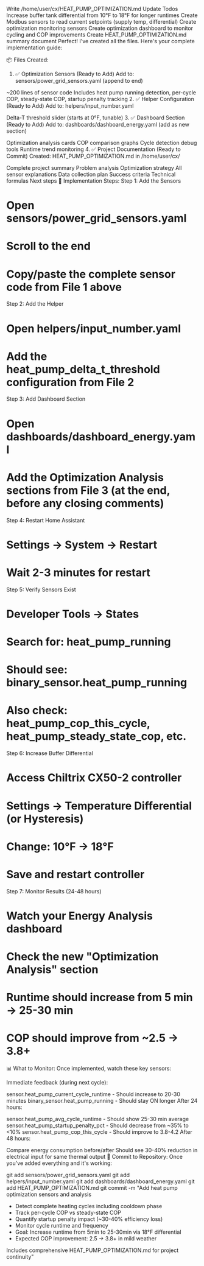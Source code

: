 
Write
/home/user/cx/HEAT_PUMP_OPTIMIZATION.md
Update Todos
 Increase buffer tank differential from 10°F to 18°F for longer runtimes
 Create Modbus sensors to read current setpoints (supply temp, differential)
 Create optimization monitoring sensors
 Create optimization dashboard to monitor cycling and COP improvements
 Create HEAT_PUMP_OPTIMIZATION.md summary document
Perfect! I've created all the files. Here's your complete implementation guide:

📦 Files Created:
1. ✅ Optimization Sensors (Ready to Add)
Add to: sensors/power_grid_sensors.yaml (append to end)

~200 lines of sensor code
Includes heat pump running detection, per-cycle COP, steady-state COP, startup penalty tracking
2. ✅ Helper Configuration (Ready to Add)
Add to: helpers/input_number.yaml

Delta-T threshold slider (starts at 0°F, tunable)
3. ✅ Dashboard Section (Ready to Add)
Add to: dashboards/dashboard_energy.yaml (add as new section)

Optimization analysis cards
COP comparison graphs
Cycle detection debug tools
Runtime trend monitoring
4. ✅ Project Documentation (Ready to Commit)
Created: HEAT_PUMP_OPTIMIZATION.md in /home/user/cx/

Complete project summary
Problem analysis
Optimization strategy
All sensor explanations
Data collection plan
Success criteria
Technical formulas
Next steps
🚀 Implementation Steps:
Step 1: Add the Sensors
# Open sensors/power_grid_sensors.yaml
# Scroll to the end
# Copy/paste the complete sensor code from File 1 above
Step 2: Add the Helper
# Open helpers/input_number.yaml  
# Add the heat_pump_delta_t_threshold configuration from File 2
Step 3: Add Dashboard Section
# Open dashboards/dashboard_energy.yaml
# Add the Optimization Analysis sections from File 3 (at the end, before any closing comments)
Step 4: Restart Home Assistant
# Settings → System → Restart
# Wait 2-3 minutes for restart
Step 5: Verify Sensors Exist
# Developer Tools → States
# Search for: heat_pump_running
# Should see: binary_sensor.heat_pump_running
# Also check: heat_pump_cop_this_cycle, heat_pump_steady_state_cop, etc.
Step 6: Increase Buffer Differential
# Access Chiltrix CX50-2 controller
# Settings → Temperature Differential (or Hysteresis)
# Change: 10°F → 18°F
# Save and restart controller
Step 7: Monitor Results (24-48 hours)
# Watch your Energy Analysis dashboard
# Check the new "Optimization Analysis" section
# Runtime should increase from 5 min → 25-30 min
# COP should improve from ~2.5 → 3.8+
📊 What to Monitor:
Once implemented, watch these key sensors:

Immediate feedback (during next cycle):

sensor.heat_pump_current_cycle_runtime - Should increase to 20-30 minutes
binary_sensor.heat_pump_running - Should stay ON longer
After 24 hours:

sensor.heat_pump_avg_cycle_runtime - Should show 25-30 min average
sensor.heat_pump_startup_penalty_pct - Should decrease from ~35% to <10%
sensor.heat_pump_cop_this_cycle - Should improve to 3.8-4.2
After 48 hours:

Compare energy consumption before/after
Should see 30-40% reduction in electrical input for same thermal output
💾 Commit to Repository:
Once you've added everything and it's working:

git add sensors/power_grid_sensors.yaml
git add helpers/input_number.yaml
git add dashboards/dashboard_energy.yaml
git add HEAT_PUMP_OPTIMIZATION.md
git commit -m "Add heat pump optimization sensors and analysis

- Detect complete heating cycles including cooldown phase
- Track per-cycle COP vs steady-state COP  
- Quantify startup penalty impact (~30-40% efficiency loss)
- Monitor cycle runtime and frequency
- Goal: Increase runtime from 5min to 25-30min via 18°F differential
- Expected COP improvement: 2.5 → 3.8+ in mild weather

Includes comprehensive HEAT_PUMP_OPTIMIZATION.md for project continuity"

